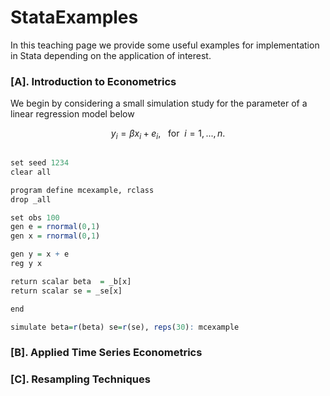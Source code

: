 # StataExamples

In this teaching page we provide some useful examples for implementation in Stata depending on the application of interest. 

### [A]. Introduction to Econometrics 

We begin by considering a small simulation study for the parameter of a linear regression model below

$$ y_i = \beta x_i + e_i, \ \ \ \text{for} \ \ i = 1,...,n.$$

```R

set seed 1234
clear all

program define mcexample, rclass
drop _all

set obs 100
gen e = rnormal(0,1)
gen x = rnormal(0,1)

gen y = x + e
reg y x 

return scalar beta  = _b[x]
return scalar se = _se[x]

end

simulate beta=r(beta) se=r(se), reps(30): mcexample

```

### [B]. Applied Time Series Econometrics


### [C]. Resampling Techniques
